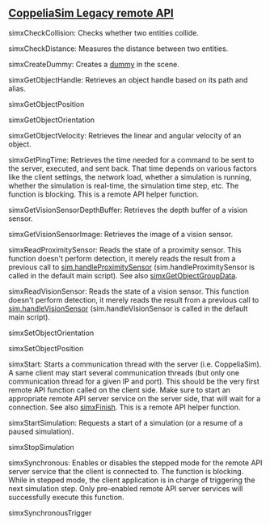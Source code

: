 ## [CoppeliaSim Legacy remote API](https://www.coppeliarobotics.com/helpFiles/en/remoteApiFunctionsPython.htm#simxSetStringSignal)

simxCheckCollision:  Checks whether two entities collide.

simxCheckDistance: Measures the distance between two entities.

simxCreateDummy:  Creates a [dummy](https://www.coppeliarobotics.com/helpFiles/en/dummies.htm) in the scene.

simxGetObjectHandle:  Retrieves an object handle based on its path and alias.

simxGetObjectPosition

simxGetObjectOrientation

simxGetObjectVelocity: Retrieves the linear and angular velocity of an object. 

simxGetPingTime:  Retrieves the time needed for a command to be sent to the server, executed, and sent back. That time depends on various factors like the client settings, the network load, whether a simulation is running, whether the simulation is real-time, the simulation time step, etc. The function is blocking. This is a remote API helper function.

simxGetVisionSensorDepthBuffer:  Retrieves the depth buffer of a vision sensor. 

simxGetVisionSensorImage: Retrieves the image of a vision sensor. 

simxReadProximitySensor: Reads the state of a proximity sensor. This function doesn't perform detection, it merely reads the result from a previous call to [sim.handleProximitySensor](https://www.coppeliarobotics.com/helpFiles/en/regularApi/simHandleProximitySensor.htm) (sim.handleProximitySensor is called in the default main script). See also [simxGetObjectGroupData](https://www.coppeliarobotics.com/helpFiles/en/remoteApiFunctionsPython.htm#simxGetObjectGroupData).

simxReadVisionSensor: Reads the state of a vision sensor. This function doesn't perform detection, it merely reads the result from a previous call to [sim.handleVisionSensor](https://www.coppeliarobotics.com/helpFiles/en/regularApi/simHandleVisionSensor.htm) (sim.handleVisionSensor is called in the default main script). 

simxSetObjectOrientation

simxSetObjectPosition

simxStart:  Starts a communication thread with the server (i.e. CoppeliaSim). A same client may start several communication threads (but only one communication thread for a given IP and port). This should be the very first remote API function called on the client side. Make sure to start an appropriate remote API server service on the server side, that will wait for a connection. See also [simxFinish](https://www.coppeliarobotics.com/helpFiles/en/remoteApiFunctionsPython.htm#simxFinish). This is a remote API helper function.

simxStartSimulation: Requests a start of a simulation (or a resume of a paused simulation). 

simxStopSimulation

simxSynchronous: Enables or disables the stepped mode for the remote API server service that the client is connected to. The function is blocking. While in stepped mode, the client application is in charge of triggering the next simulation step. Only pre-enabled remote API server services will successfully execute this function.

simxSynchronousTrigger